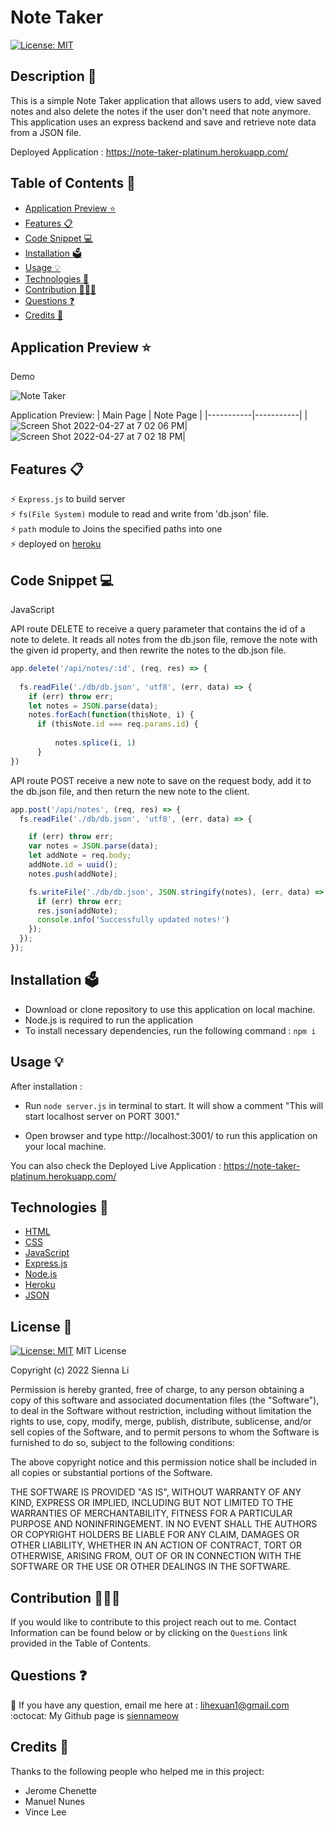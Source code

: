 # Note Taker

[![License: MIT](https://img.shields.io/badge/License-MIT-yellow.svg)](https://github.com/siennameow/note-taker/blob/main/LICENSE)

## Description 📝 

This is a simple Note Taker application that allows users to add, view saved notes and also delete the notes if the user don't need that note anymore. This application uses an express backend and save and retrieve note data from a JSON file.

Deployed Application : https://note-taker-platinum.herokuapp.com/

## Table of Contents 📖

* [Application Preview ⭐](#application-preview-)
* [Features 📋](#features-)
* [Code Snippet 💻](#code-snippet-)
* [Installation 🗳](#installation-)
* [Usage 💡](#usage-)
* [Technologies 🔧](#technologies-)
* [Contribution 👩🏻‍💻](#contribution-)
* [Questions ❓](#questions-)
* [Credits 🙌](#credits-)

## Application Preview ⭐

Demo

![Note Taker](https://user-images.githubusercontent.com/101283174/165661673-3e30d689-172e-40e8-8755-4aa7a33d6413.gif)

Application Preview:
| Main Page | Note Page |
|-----------|-----------|
|![Screen Shot 2022-04-27 at 7 02 06 PM](https://user-images.githubusercontent.com/101283174/165661564-66bb996e-1e7b-403e-b52a-c3ea87c03751.png)|  ![Screen Shot 2022-04-27 at 7 02 18 PM](https://user-images.githubusercontent.com/101283174/165661771-103632f6-ff10-473d-931a-c34a14fac301.png)|

## Features 📋

⚡️ `Express.js` to build server\
⚡️ `fs(File System)` module to read and write from 'db.json' file.\
⚡️ `path` module to Joins the specified paths into one\
⚡️ deployed on [heroku](http://heroku.com/)


## Code Snippet 💻

JavaScript

API route DELETE to receive a query parameter that contains the id of a note to delete. It reads all notes from the db.json file, remove the note with the given id property, and then rewrite the notes to the db.json file.

```JavaScript
app.delete('/api/notes/:id', (req, res) => {
  
  fs.readFile('./db/db.json', 'utf8', (err, data) => {
    if (err) throw err;
    let notes = JSON.parse(data);
    notes.forEach(function(thisNote, i) {              
      if (thisNote.id === req.params.id) {
        
          notes.splice(i, 1)            
      }
})
```

API route POST receive a new note to save on the request body, add it to the db.json file, and then return the new note to the client. 

```JavaScript
app.post('/api/notes', (req, res) => {
  fs.readFile('./db/db.json', 'utf8', (err, data) => {

    if (err) throw err;
    var notes = JSON.parse(data);
    let addNote = req.body;
    addNote.id = uuid();
    notes.push(addNote);

    fs.writeFile('./db/db.json', JSON.stringify(notes), (err, data) => {
      if (err) throw err;
      res.json(addNote);
      console.info('Successfully updated notes!')
    });
  }); 
});
```

## Installation 🗳 

- Download or clone repository to use this application on local machine.
- Node.js is required to run the application
- To install necessary dependencies, run the following command :
    `npm i`

## Usage 💡

After installation :

- Run `node server.js` in terminal to start. It will show a comment "This will start localhost server on PORT 3001."

- Open browser and type http://localhost:3001/ to run this application on your local machine.

You can also check the Deployed Live Application : https://note-taker-platinum.herokuapp.com/

## Technologies 🔧

* [HTML](https://developer.mozilla.org/en-US/docs/Web/HTML)
* [CSS](https://developer.mozilla.org/en-US/docs/Web/CSS)
* [JavaScript](https://developer.mozilla.org/en-US/docs/Web/JavaScript)
* [Express.js](https://expressjs.com/)
* [Node.js](https://nodejs.org/en/)
* [Heroku](https://www.heroku.com/home)
* [JSON](https://www.json.org/json-en.html)

## License 📜
[![License: MIT](https://img.shields.io/badge/License-MIT-yellow.svg)](https://github.com/siennameow/note-taker/blob/main/LICENSE)
MIT License

Copyright (c) 2022 Sienna Li

Permission is hereby granted, free of charge, to any person obtaining a copy
of this software and associated documentation files (the "Software"), to deal
in the Software without restriction, including without limitation the rights
to use, copy, modify, merge, publish, distribute, sublicense, and/or sell
copies of the Software, and to permit persons to whom the Software is
furnished to do so, subject to the following conditions:

The above copyright notice and this permission notice shall be included in all
copies or substantial portions of the Software.

THE SOFTWARE IS PROVIDED "AS IS", WITHOUT WARRANTY OF ANY KIND, EXPRESS OR
IMPLIED, INCLUDING BUT NOT LIMITED TO THE WARRANTIES OF MERCHANTABILITY,
FITNESS FOR A PARTICULAR PURPOSE AND NONINFRINGEMENT. IN NO EVENT SHALL THE
AUTHORS OR COPYRIGHT HOLDERS BE LIABLE FOR ANY CLAIM, DAMAGES OR OTHER
LIABILITY, WHETHER IN AN ACTION OF CONTRACT, TORT OR OTHERWISE, ARISING FROM,
OUT OF OR IN CONNECTION WITH THE SOFTWARE OR THE USE OR OTHER DEALINGS IN THE
SOFTWARE.

## Contribution 👩🏻‍💻 
If you would like to contribute to this project reach out to me. Contact Information can be found below or by clicking on the `Questions` link provided in the Table of Contents.

## Questions ❓

📩 If you have any question, email me here at : lihexuan1@gmail.com<br/>
:octocat: My Github page is [siennameow](https://github.com/siennameow)


## Credits 🙌

Thanks to the following people who helped me in this project:
- Jerome Chenette
- Manuel Nunes
- Vince Lee
